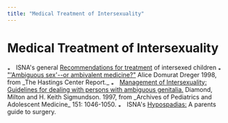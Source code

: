 ```yaml
---
title: "Medical Treatment of Intersexuality"
---
```


# Medical Treatment of Intersexuality

  


  
<img src="/img/arrow-mini.gif" width=16 height=7 alt="* ">  
ISNA's general <A HREF="/library/recommendations.html">Recommendations for treatment</A> of intersexed children  


<img src="/img/arrow-mini.gif" width=16 height=7 alt="* ">  
<A HREF="/library/dreger-ambivalent.html">"'Ambiguous sex'--or ambivalent medicine?"</A> Alice Domurat Dreger 1998, from _The Hastings Center Report._  


<img src="/img/arrow-mini.gif" width=16 height=7 alt="* ">  
<A HREF="http://www.afn.org/~sfcommed/">Management of Intersexuality: Guidelines for dealing with persons with ambiguous genitalia.</A> Diamond, Milton and H. Keith Sigmundson. 1997, from _Archives of Pediatrics and Adolescent Medicine_ 151: 1046-1050.  


<img src="/img/arrow-mini.gif" width=16 height=7 alt="* ">  
ISNA's <A HREF="/library/hypospadias-guide.html">Hypospadias:</A> A parents guide to surgery.